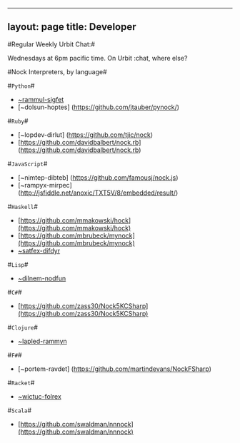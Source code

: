 ----
layout: page
title: Developer
---

#Regular Weekly Urbit Chat:#

Wednesdays at 6pm pacific time. On Urbit :chat, where else?

#Nock Interpreters, by language#

#`Python`#

+ [~rammul-sigfet](https://github.com/eykd/nock)
+ [~dolsun-hoptes] (https://github.com/jtauber/pynock/)

#`Ruby`#

+ [~lopdev-dirlut] (https://github.com/tjic/nock)
+ [https://github.com/davidbalbert/nock.rb] (https://github.com/davidbalbert/nock.rb)

#`JavaScript`#

+ [~nimtep-dibteb] (https://github.com/famousj/nock.js)
+ [~rampyx-mirpec] (http://jsfiddle.net/anoxic/TXT5V/8/embedded/result/)

#`Haskell`#
+ [https://github.com/mmakowski/hock](https://github.com/mmakowski/hock)
+ [https://github.com/mbrubeck/mynock](https://github.com/mbrubeck/mynock)
+ [~satfex-difdyr](https://github.com/mrdomino/hsnock)

#`Lisp`#

+ [~dilnem-nodfun](https://github.com/cmm/nock)

#`C#`#

+ [https://github.com/zass30/Nock5KCSharp](https://github.com/zass30/Nock5KCSharp)

#`Clojure`#

+ [~lapled-rammyn](https://github.com/jordanlewis/nock-clj)

#`F#`#

+ [~portem-ravdet] (https://github.com/martindevans/NockFSharp)

#`Racket`#
+ [~wictuc-folrex](https://github.com/philipcmonk/racketnock)

#`Scala`#
+ [https://github.com/swaldman/nnnock](https://github.com/swaldman/nnnock)
